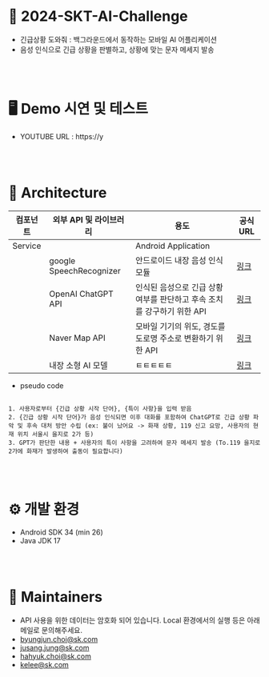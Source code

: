 # 🌱 2024-SKT-AI-Challenge
  * 긴급상황 도와줘 : 백그라운드에서 동작하는 모바일 AI 어플리케이션
  * 음성 인식으로 긴급 상황을 판별하고, 상황에 맞는 문자 메세지 발송

<br /><br />

# 🖥️ Demo 시연 및 테스트
  * YOUTUBE URL : https://y

<br /><br />

# 📌 Architecture

| 컴포넌트      |           외부 API 및 라이브러리      | 용도                                           |                              공식 URL                               |
|-------------|-------------------------------------------------------------------------------------------------------------|---------------------------|--------------------------------------|
|   Service   |                                  |  Android Application                         |                                                                    | 
|             |     google SpeechRecognizer      |  안드로이드 내장 음성 인식 모듈                                    |       [링크](https://developer.android.com/reference/android/speech/SpeechRecognizer)                    |
|             |        OpenAI ChatGPT API        | 인식된 음성으로 긴급 상황 여부를 판단하고 후속 조치를 강구하기 위한 API     |       [링크](https://platform.openai.com/docs/api-reference/introduction)       |
|             |         Naver Map API            |  모바일 기기의 위도, 경도를 도로명 주소로 변환하기 위한 API              |       [링크](https://api.ncloud-docs.com/docs/ai-naver-mapsgeocoding-geocode)     |
|             |         내장 소형 AI 모델            |  ㅌㅌㅌㅌㅌ              |       [링크]()     |



* pseudo code
```

1. 사용자로부터 {긴급 상황 시작 단어}, {특이 사항}을 입력 받음
2. {긴급 상황 시작 단어}가 음성 인식되면 이후 대화를 포함하여 ChatGPT로 긴급 상황 파악 및 후속 대처 방안 수립 (ex: 불이 났어요 -> 화재 상황, 119 신고 요망, 사용자의 현재 위치 서울시 을지로 2가 등)
3. GPT가 판단한 내용 + 사용자의 특이 사항을 고려하여 문자 메세지 발송 (To.119 을지로 2가에 화재가 발생하여 출동이 필요합니다)

```

<br /><br />

# ⚙️ 개발 환경
  * Android SDK 34 (min 26)
  * Java JDK 17

<br /><br />

# 💬 Maintainers
  * API 사용을 위한 데이터는 암호화 되어 있습니다. Local 환경에서의 실행 등은 아래 메일로 문의해주세요.
  * byungjun.choi@sk.com
  * jusang.jung@sk.com
  * hahyuk.choi@sk.com
  * kelee@sk.com

